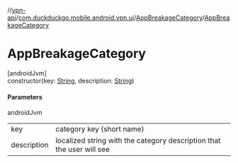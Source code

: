 //[vpn-api](../../../index.md)/[com.duckduckgo.mobile.android.vpn.ui](../index.md)/[AppBreakageCategory](index.md)/[AppBreakageCategory](-app-breakage-category.md)

# AppBreakageCategory

[androidJvm]\
constructor(key: [String](https://kotlinlang.org/api/latest/jvm/stdlib/kotlin/-string/index.html), description: [String](https://kotlinlang.org/api/latest/jvm/stdlib/kotlin/-string/index.html))

#### Parameters

androidJvm

| | |
|---|---|
| key | category key (short name) |
| description | localized string with the category description that the user will see |
